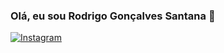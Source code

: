 ### Olá, eu sou Rodrigo Gonçalves Santana 👋

[![Instagram](https://img.shields.io/badge/-Instagram-ff69b4?style=flat&logo=Instagram&logoColor=white&link=https://www.linkedin.com/in/rodrigo-gon%C3%A7alves-santana)](https://www.linkedin.com/in/rodrigo-gon%C3%A7alves-santana)

